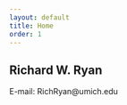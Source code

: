```yaml
---
layout: default
title: Home
order: 1
---
```


## Richard W. Ryan

<!-- <p style="margin:0;">Department of Economics<br> -->
<!--   University of Michigan<br> -->
<!--   E-mail: RichRyan@umich.edu</p> -->

<p style="margin:0;">E-mail: RichRyan@umich.edu</p>

<!-- See https://stackoverflow.com/questions/17890493/how-can-i-show-just-the-most-recent-post-on-my-home-page-with-jekyll
for information in listing the first few posts -->
<!-- ### Recent posts -->
<!-- <ul class="posts"> -->
<!--   {% for post in site.posts limit:3 %} -->
<!--   <li> -->
<!--     <br> -->
<!--     <h3> -->
<!--       <a class="post-link" href="{{ post.url | prepend: site.baseurl }}">{{ post.title }}</a> -->
<!--     </h3> -->
<!--     <span class="post-meta">{{ post.date | date: "%b %-d, %Y %l:%m %p" }}</span> -->
<!--     <hr id="line"> -->
<!--     <div class="content"> -->
<!--       {{ post.excerpt }} -->
<!--     </div> -->
<!--     <br> -->
<!--   </li> -->
<!--   {% endfor %} -->
<!-- </ul> -->
